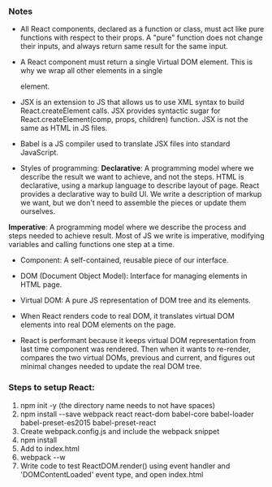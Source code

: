 ### Notes
* All React components, declared as a function or class, must act like pure functions with respect to their props. A "pure" function does not change their inputs, and always return same result for the same input.

* A React component must return a single Virtual DOM element. This is why we wrap all other elements in a single <div> element.

* JSX is an extension to JS that allows us to use XML syntax to build React.createElement calls. JSX provides syntactic sugar for React.createElement(comp, props, children) function. JSX is not the same as HTML in JS files.

* Babel is a JS compiler used to translate JSX files into standard JavaScript.

* Styles of programming:
**Declarative**: A programming model where we describe the result we want to achieve, and not the steps. HTML is declarative, using a markup language to describe layout of page. React provides a declarative way to build UI. We write a description of markup we want, but we don't need to assemble the pieces or update them ourselves.

**Imperative**: A programming model where we describe the process and steps needed to achieve result. Most of JS we write is imperative, modifying variables and calling functions one step at a time.

* Component: A self-contained, reusable piece of our interface.
* DOM (Document Object Model): Interface for managing elements in HTML page.
* Virtual DOM: A pure JS representation of DOM tree and its elements.

* When React renders code to real DOM, it translates virtual DOM elements into real DOM elements on the page.

* React is performant because it keeps virtual DOM representation from last time component was rendered. Then when it wants to re-render, compares the two virtual DOMs, previous and current, and figures out minimal changes needed to update the real DOM tree.

### Steps to setup React:
1. npm init -y (the directory name needs to not have spaces)
2. npm install --save webpack react react-dom babel-core babel-loader babel-preset-es2015 babel-preset-react
3. Create webpack.config.js and include the webpack snippet
4. npm install
5. Add <script src="bundle.js"></script> to index.html
6. webpack --w
7. Write code to test ReactDOM.render() using event handler and 'DOMContentLoaded' event type, and open index.html
